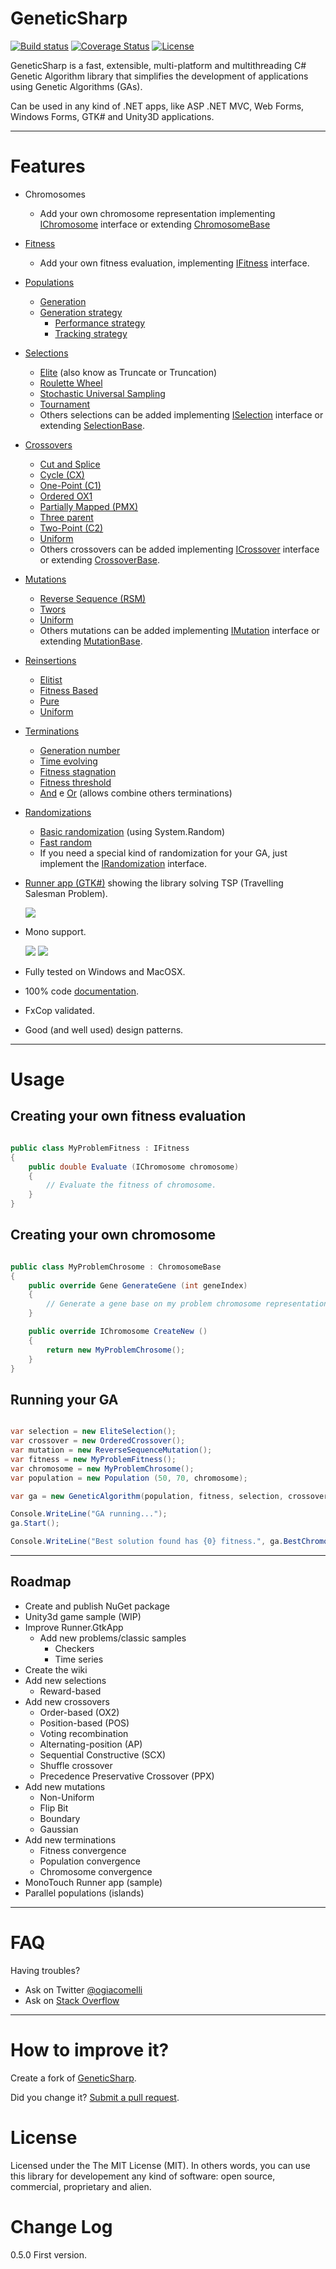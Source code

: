 GeneticSharp
===========
[![Build status](https://ci.appveyor.com/api/projects/status/h9ptxpyj30ah3mva?svg=true)](https://ci.appveyor.com/project/giacomelli/geneticsharp)
[![Coverage Status](https://coveralls.io/repos/giacomelli/GeneticSharp/badge.svg?branch=master&service=github)](https://coveralls.io/github/giacomelli/GeneticSharp?branch=master)
[![License](http://img.shields.io/:license-MIT-blue.svg)](https://raw.githubusercontent.com/giacomelli/GeneticSharp/master/LICENSE)


GeneticSharp is a fast, extensible, multi-platform and multithreading C# Genetic Algorithm library that simplifies the development of applications using Genetic Algorithms (GAs).

Can be used in any kind of .NET apps, like ASP .NET MVC, Web Forms, Windows Forms, GTK# and Unity3D applications.

--------

Features
===
 - Chromosomes
   - Add your own chromosome representation implementing [IChromosome](src/GeneticSharp.Domain/Chromosomes/IChromosome.cs) interface or extending [ChromosomeBase](src/GeneticSharp.Domain/Chromosomes/ChromosomeBase.cs)   
 - [Fitness](src/GeneticSharp.Domain/Fitnesses)
   - Add your own fitness evaluation, implementing [IFitness](src/GeneticSharp.Domain/Fitnesses/IFitness.cs) interface.
 - [Populations](src/GeneticSharp.Domain/Populations)
   - [Generation](src/GeneticSharp.Domain/Populations/Generation.cs)
   - [Generation strategy](src/GeneticSharp.Domain/Populations/IGenerationStrategy.cs)
     - [Performance strategy](src/GeneticSharp.Domain/Populations/PerformanceGenerationStrategy.cs)
     - [Tracking strategy](src/GeneticSharp.Domain/Populations/TrackingGenerationStrategy.cs)  
 - [Selections](src/GeneticSharp.Domain/Selections)
   - [Elite](src/GeneticSharp.Domain/Selections/EliteSelection.cs) (also know as Truncate or Truncation)
   - [Roulette Wheel](src/GeneticSharp.Domain/Selections/RouletteWheelSelection.cs)
   - [Stochastic Universal Sampling](src/GeneticSharp.Domain/Selections/StochasticUniversalSamplingSelection.cs)
   - [Tournament](src/GeneticSharp.Domain/Selections/TournamentSelection.cs)  
   - Others selections can be added implementing [ISelection](src/GeneticSharp.Domain/Selections/ISelection.cs) interface or extending [SelectionBase](src/GeneticSharp.Domain/Selections/SelectionBase.cs). 
 - [Crossovers](src/GeneticSharp.Domain/Crossovers)
   - [Cut and Splice](src/GeneticSharp.Domain/Crossovers/CutAndSpliceCrossover.cs) 
   - [Cycle (CX)](src/GeneticSharp.Domain/Crossovers/CycleCrossover.cs)   
   - [One-Point (C1)](src/GeneticSharp.Domain/Crossovers/OnePointCrossover.cs)
   - [Ordered OX1](src/GeneticSharp.Domain/Crossovers/OrderedCrossover.cs)
   - [Partially Mapped (PMX)](src/GeneticSharp.Domain/Crossovers/PartiallyMappedCrossover.cs)
   - [Three parent](src/GeneticSharp.Domain/Crossovers/ThreeParentCrossover.cs)
   - [Two-Point (C2)](src/GeneticSharp.Domain/Crossovers/TwoPointCrossover.cs)
   - [Uniform](src/GeneticSharp.Domain/Crossovers/UniformCrossover.cs)
   - Others crossovers can be added implementing [ICrossover](src/GeneticSharp.Domain/Crossovers/ICrossover.cs) interface or extending [CrossoverBase](src/GeneticSharp.Domain/Crossovers/CrossoverBase.cs).   
 - [Mutations](src/GeneticSharp.Domain/Mutations)
   - [Reverse Sequence (RSM)](src/GeneticSharp.Domain/Mutations/ReverseSequenceMutation.cs)
   - [Twors](src/GeneticSharp.Domain/Mutations/TworsMutation.cs)
   - [Uniform](src/GeneticSharp.Domain/Mutations/UniformMutation.cs)
   - Others mutations can be added implementing [IMutation](src/GeneticSharp.Domain/Mutations/IMutation.cs) interface or extending [MutationBase](src/GeneticSharp.Domain/Mutations/MutationBase.cs).
 - [Reinsertions](src/GeneticSharp.Domain/Reinsertions)
   - [Elitist](src/GeneticSharp.Domain/Reinsertions/ElitistReinsertion.cs)
   - [Fitness Based](src/GeneticSharp.Domain/Reinsertions/FitnessBasedReinsertion.cs)
   - [Pure](src/GeneticSharp.Domain/Reinsertions/PureReinsertion.cs)
   - [Uniform](src/GeneticSharp.Domain/Reinsertions/UniformReinsertion.cs)
 - [Terminations](src/GeneticSharp.Domain/Terminations)
   - [Generation number](src/GeneticSharp.Domain/Terminations/GenerationNu)
   - [Time evolving](src/GeneticSharp.Domain/Terminations/TimeEvolvingTermination.cs)
   - [Fitness stagnation](src/GeneticSharp.Domain/Terminations/FitnessStagnationTermination.cs)
   - [Fitness threshold](src/GeneticSharp.Domain/Terminations/FitnessThresholdTermination.cs)
   - [And](src/GeneticSharp.Domain/Terminations/AndTermination.cs) e [Or](src/GeneticSharp.Domain/Terminations/OrTermination.cs) (allows combine others terminations)
 - [Randomizations](src/GeneticSharp.Domain/Randomizations)
   - [Basic randomization](src/GeneticSharp.Domain/Randomizations/BasicRandomization.cs) (using System.Random)
   - [Fast random](src/GeneticSharp.Domain/Randomizations/FastRandomRandomization.cs)   
   - If you need a special kind of randomization for your GA, just implement the [IRandomization](src/GeneticSharp.Domain/Randomizations/IRandomization.cs) interface.
 - [Runner app (GTK#)](src/GeneticSharp.Runner.GtkApp) showing the library solving TSP (Travelling Salesman Problem).
 
 	![](docs/screenshots/GtkApp.Samples.TSP.Win.png)
 - Mono support.
 
 	![](docs/screenshots/XamarinStudio.png) 
 	![](docs/screenshots/VisualStudio.png) 
 - Fully tested on Windows and MacOSX.
 - 100% code [documentation](src/Help/Documentation.chm).
 - FxCop validated.
 - Good (and well used) design patterns.  

--------


Usage
===

Creating your own fitness evaluation 
---
```csharp

public class MyProblemFitness : IFitness
{  
	public double Evaluate (IChromosome chromosome)
	{
		// Evaluate the fitness of chromosome.
	}
}

```

Creating your own chromosome 
---
```csharp

public class MyProblemChrosome : ChromosomeBase
{
	public override Gene GenerateGene (int geneIndex)
	{
		// Generate a gene base on my problem chromosome representation.
	}

	public override IChromosome CreateNew ()
	{
		return new MyProblemChrosome();
	}
}

```

Running your GA 
---
```csharp

var selection = new EliteSelection();
var crossover = new OrderedCrossover();
var mutation = new ReverseSequenceMutation();
var fitness = new MyProblemFitness();
var chromosome = new MyProblemChrosome();
var population = new Population (50, 70, chromosome);

var ga = new GeneticAlgorithm(population, fitness, selection, crossover, mutation);

Console.WriteLine("GA running...");
ga.Start();

Console.WriteLine("Best solution found has {0} fitness.", ga.BestChromosome.Fitness);

```

--------

Roadmap
--------
 - Create and publish NuGet package
 - Unity3d game sample (WIP)
 - Improve Runner.GtkApp
   - Add new problems/classic samples
      - Checkers 
	  - Time series   
 - Create the wiki
 - Add new selections   
   - Reward-based
 - Add new crossovers   
   - Order-based (OX2)
   - Position-based (POS)
   - Voting recombination
   - Alternating-position (AP)
   - Sequential Constructive (SCX)    
   - Shuffle crossover
   - Precedence Preservative Crossover (PPX)
 - Add new mutations
   - Non-Uniform
   - Flip Bit
   - Boundary
   - Gaussian 
 - Add new terminations
   - Fitness convergence 
   - Population convergence
   - Chromosome convergence   
 - MonoTouch Runner app (sample)
 - Parallel populations (islands) 
 
--------

FAQ
======

Having troubles? 
 - Ask on Twitter [@ogiacomelli](http://twitter.com/ogiacomelli)
 - Ask on [Stack Overflow](http://stackoverflow.com/search?q=GeneticSharp)
 
 --------

How to improve it?
======

Create a fork of [GeneticSharp](https://github.com/giacomelli/GeneticSharp/fork). 

Did you change it? [Submit a pull request](https://github.com/giacomelli/GeneticSharp/pull/new/master).


License
======
Licensed under the The MIT License (MIT).
In others words, you can use this library for developement any kind of software: open source, commercial, proprietary and alien.


Change Log
======
0.5.0 First version.
